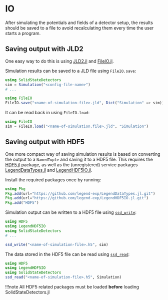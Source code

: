# IO

After simulating the potentials and fields of a detector setup, the results should be saved to a file to avoid recalculating them every time the user starts a program.

## Saving output with JLD2

One easy way to do this is using [JLD2.jl](https://github.com/JuliaIO/JLD2.jl) and [FileIO.jl](https://github.com/JuliaIO/FileIO.jl).

Simulation results can be saved to a JLD file using `FileIO.save`:
```julia
using SolidStateDetectors
sim = Simulation("<config-file-name>")
# ...

using FileIO
FileIO.save("<name-of-simulation-file>.jld", Dict("Simulation" => sim))
```

It can be read back in using `FileIO.load`:
```julia
using FileIO
sim = FileIO.load("<name-of-simulation.file>.jld", "Simulation")
```

## Saving output with HDF5

One more compact way of saving simulation results is based on converting the output to a `NamedTuple` and saving it to a HDF5 file. This requires the [HDF5.jl](https://github.com/JuliaIO/HDF5.jl) package, as well as the (unregistered) service packages [LegendDataTypes.jl](https://github.com/legend-exp/LegendHDF5IO.jl) and [LegendHDF5IO.jl](https://github.com/legend-exp/LegendHDF5IO.jl).

Install the required packages once by running:
```julia
using Pkg
Pkg.add(url="https://github.com/legend-exp/LegendDataTypes.jl.git")
Pkg.add(url="https://github.com/legend-exp/LegendHDF5IO.jl.git")
Pkg.add("HDF5")
```

Simulation output can be written to a HDF5 file using [`ssd_write`](@ref):
```julia
using HDF5
using LegendHDF5IO
using SolidStateDetectors 
# ...

ssd_write("<name-of-simulation-file>.h5", sim)
```

The data stored in the HDF5 file can be read using [`ssd_read`](@ref):
```julia
using HDF5
using LegendHDF5IO
using SolidStateDetectors
ssd_read("<name-of-simulation-file>.h5", Simulation)
```

!!!note 
  All HDF5 related packages must be loaded **before** loading SolidStateDetectors.jl

